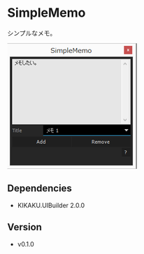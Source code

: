 # SimpleMemo

シンプルなメモ。

![UI](ui.png)

## Dependencies

- KIKAKU.UIBuilder 2.0.0

## Version

- v0.1.0